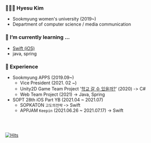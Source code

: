 ### 👩🏻‍💻 Hyesu Kim 

- Sookmyung women's university (2019~)
- Department of computer science / media communication


### 🌱 I’m currently learning ...

- [Swift (iOS)](https://github.com/hyesuuou/iOS-Dev#ios-dev)
- java, spring


### 📌 Experience

- Sookmyung APPS (2019.09~)
  - Vice President (2021. 02 ~)
  - Unity2D Game Team Project '[학교 갈 수 있을까?](https://github.com/hyesuuou/Can-I-go-to-school)' (2020) -> C#
  - Web Team Project (2021) -> Java, Spring
- SOPT 28th iOS Part YB (2021.04 ~ 2021.07)
  - SOPKATON `고도의전략` -> Swift
  - APPJAM `Keepin` (2021.06.26 ~ 2021.07.17) -> Swift


<br><br>



[![Hits](https://hits.seeyoufarm.com/api/count/incr/badge.svg?url=https%3A%2F%2Fgithub.com%2Fhyesuuou&count_bg=%232B7AAA&title_bg=%23555555&icon=&icon_color=%23E7E7E7&title=hits&edge_flat=false)](https://hits.seeyoufarm.com)



<!--
**hyesuuou/hyesuuou** is a ✨ _special_ ✨ repository because its `README.md` (this file) appears on your GitHub profile.

Here are some ideas to get you started:

- 🔭 I’m currently working on ...
- 🌱 I’m currently learning ...
- 👯 I’m looking to collaborate on ...
- 🤔 I’m looking for help with ...
- 💬 Ask me about ...
- 📫 How to reach me: ...
- 😄 Pronouns: ...
- ⚡ Fun fact: ...
-->
